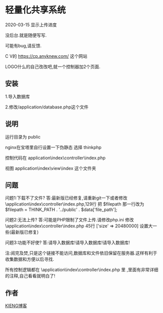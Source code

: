 轻量化共享系统
===============

2020-03-15 显示上传进度

没后台.就是随便写写.

可能有bug,请反馈.

C V的 https://cp.anyknew.com/ 这个网站

LOGO什么的自己改改吧,就一个控制器加2个页面.

## 安装

1.导入数据库

2.修改/application/database.php这个文件

## 说明

运行目录为 public

nginx在宝塔里自行设置一下伪静态 选择 thinkphp

控制代码在 application\index\controller\index.php

视图 application\index\view\index 这个文件夹

## 问题

问题1:下载不了文件?
答:最新版已经修复,请重新git一下或者修改\application\index\controller\index.php,129行
把 $filepath 那一行改为 $filepath = THINK_PATH . '../public' . $data['file_path'];

问题2:无法上传?
答:可能是PHP限制了文件上传.请修改php.ini
   修改\application\index\controller\index.php 45行	['size' => 20480000] 设置大一些(最新版已修复)

问题3:功能不好使?
答:请导入数据库!请导入数据库!请导入数据库!

注:阅完及焚,只是这个链接不能访问,数据库和文件依旧保留在服务器.这样有利于收集数据和方便以后寻找.

   所有控制逻辑都在 \application\index\controller\index.php 里 ,里面有非常详细的注释,自己看看就明白了!

## 作者

[KIENG博客](http://blog.kieng.cn "KIENG博客")